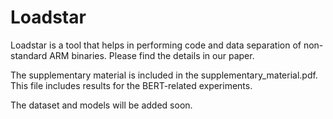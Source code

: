 # Loadstar
Loadstar is a tool that helps in performing code and data separation of non-standard ARM binaries. Please find the details in our paper.

The supplementary material is included in the supplementary_material.pdf. This file includes results for the BERT-related experiments.

The dataset and models will be added soon.
